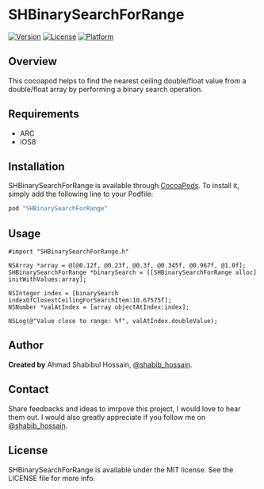 # SHBinarySearchForRange

[![Version](https://img.shields.io/cocoapods/v/SHBinarySearchForRange.svg?style=flat)](http://cocoapods.org/pods/SHBinarySearchForRange)
[![License](https://img.shields.io/cocoapods/l/SHBinarySearchForRange.svg?style=flat)](http://cocoapods.org/pods/SHBinarySearchForRange)
[![Platform](https://img.shields.io/cocoapods/p/SHBinarySearchForRange.svg?style=flat)](http://cocoapods.org/pods/SHBinarySearchForRange)

## Overview

This cocoapod helps to find the nearest ceiling double/float value from a double/float array by performing a binary search operation. 

## Requirements

* ARC
* iOS8

## Installation

SHBinarySearchForRange is available through [CocoaPods](http://cocoapods.org). To install
it, simply add the following line to your Podfile:

```ruby
pod "SHBinarySearchForRange"
```

## Usage

```ObjC
#import "SHBinarySearchForRange.h"

NSArray *array = @[@0.12f, @0.23f, @0.3f, @0.345f, @0.967f, @1.0f];
SHBinarySearchForRange *binarySearch = [[SHBinarySearchForRange alloc] initWithValues:array];

NSInteger index = [binarySearch indexOfClosestCeilingForSearchItem:10.67575f];
NSNumber *valAtIndex = [array objectAtIndex:index];

NSLog(@"Value close to range: %f", valAtIndex.doubleValue);

```

## Author

**Created by** Ahmad Shabibul Hossain, [@shabib_hossain](https://twitter.com/shabib_hossain).

## Contact

Share feedbacks and ideas to imrpove this project, I would love to hear them out. I would also greatly appreciate if you follow me on [@shabib_hossain](https://twitter.com/shabib_hossain).

## License

SHBinarySearchForRange is available under the MIT license. See the LICENSE file for more info.
